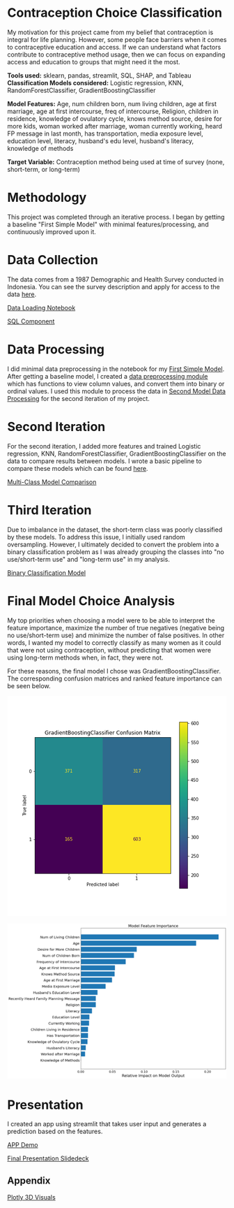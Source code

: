 # Contraception Choice Classification

My motivation for this project came from my belief that contraception is integral for life planning. However, some people face barriers when it comes to contraceptive education and access. If we can understand what factors contribute to contraceptive method usage, then we can focus on expanding access and education to groups that might need it the most. 

**Tools used:** sklearn, pandas, streamlit, SQL, SHAP, and Tableau
**Classification Models considered:** Logistic regression, KNN, RandomForestClassifier, GradientBoostingClassifier

**Model Features:** Age, num children born, num living children, age at first marriage, age at first intercourse, freq of intercourse, Religion, children in residence, knowledge of ovulatory cycle, knows method source, desire for more kids, woman worked after marriage, woman currently working, heard FP message in last month, has transportation, media exposure level, education level, literacy, husband's edu level, husband's literacy, knowledge of methods

**Target Variable:** Contraception method being used at time of survey (none, short-term, or long-term)


# Methodology
This project was completed through an iterative process. I began by getting a baseline "First Simple Model" with minimal features/processing, and continuously improved upon it.

# Data Collection

The data comes from a 1987 Demographic and Health Survey conducted in Indonesia. You can see the survey description and apply for access to the data [here](https://dhsprogram.com/methodology/survey/survey-display-14.cfm).

[Data Loading Notebook](https://github.com/Neda-Sal/Contraception_Choice_Classification/blob/main/Data_Collection_Full_Survey.ipynb)

[SQL Component](https://github.com/Neda-Sal/Contraception_Choice_Classification/blob/main/SQL%20component.ipynb)

# Data Processing

I did minimal data preprocessing in the notebook for my [First Simple Model](https://github.com/Neda-Sal/Contraception_Choice_Classification/blob/main/First_Simple_Model.ipynb). After getting a baseline model, I created a [data preprocessing module ](https://github.com/Neda-Sal/Contraception_Choice_Classification/blob/main/pre_process.py) which has functions to view column values, and convert them into binary or ordinal values. I used this module to process the data in [Second Model Data Processing](https://github.com/Neda-Sal/Contraception_Choice_Classification/blob/main/Model_2_Data_processing.ipynb) for the second iteration of my project.

# Second Iteration

For the second iteration, I added more features and trained Logistic regression, KNN, RandomForestClassifier, GradientBoostingClassifier on the data to compare results between models. I wrote a basic pipeline to compare these models which can be found  [here](https://github.com/Neda-Sal/Contraception_Choice_Classification/blob/main/compare_models.py). 

[Multi-Class Model Comparison](https://github.com/Neda-Sal/Contraception_Choice_Classification/blob/main/multiclass_model2_choice.ipynb)

# Third Iteration

Due to imbalance in the dataset, the short-term class was poorly classified by these models. To address this issue, I initially used random oversampling. However, I ultimately decided to convert the problem into a binary classification problem as I was already grouping the classes into "no use/short-term use" and "long-term use" in my analysis.

[Binary Classification Model](https://github.com/Neda-Sal/Contraception_Choice_Classification/blob/main/Binary_model.ipynb)

# Final Model Choice Analysis

My top priorities when choosing a model were to be able to interpret the feature importance, maximize the number of true negatives (negative being no use/short-term use) and minimize the number of false positives. In other words, I wanted my model to correctly classify as many women as it could that were not using contraception, without predicting that women were using long-term methods when, in fact, they were not.

For these reasons, the final model I chose was GradientBoostingClassifier. The corresponding confusion matrices and ranked feature importance can be seen below.

![Confusion Matrix](GBC_confusion_matrix.png)

![Feature Importance](feature_importance.png)

# Presentation

I created an app using streamlit that takes user input and generates a prediction based on the features.

[APP Demo](https://github.com/Neda-Sal/Contraception_Choice_Classification/blob/main/contraception_streamlit_app.webm)

[Final Presentation Slidedeck](https://github.com/Neda-Sal/Contraception_Choice_Classification/blob/main/Contraception_Choices_Presentation.pdf)

## Appendix

[Plotly 3D Visuals](https://github.com/Neda-Sal/Contraception_Choice_Classification/blob/main/plotly_visuals.ipynb)
